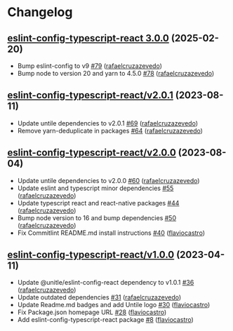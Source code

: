 # Changelog

## [eslint-config-typescript-react 3.0.0](https://github.com/untile/js-configs/releases/tag/eslint-config-typescript-react/3.0.0) (2025-02-20)
- Bump eslint-config to v9 [\#79](https://github.com/untile/js-configs/pull/79) ([rafaelcruzazevedo](https://github.com/rafaelcruzazevedo))
- Bump node to version 20 and yarn to 4.5.0 [\#78](https://github.com/untile/js-configs/pull/78) ([rafaelcruzazevedo](https://github.com/rafaelcruzazevedo))

## [eslint-config-typescript-react/v2.0.1](https://github.com/untile/js-configs/releases/tag/eslint-config-typescript-react/v2.0.1) (2023-08-11)
- Update untile dependencies to v2.0.1 [\#69](https://github.com/untile/js-configs/pull/69) ([rafaelcruzazevedo](https://github.com/rafaelcruzazevedo))
- Remove yarn-deduplicate in packages [\#64](https://github.com/untile/js-configs/pull/64) ([rafaelcruzazevedo](https://github.com/rafaelcruzazevedo))

## [eslint-config-typescript-react/v2.0.0](https://github.com/untile/js-configs/releases/tag/eslint-config-typescript-react/v2.0.0) (2023-08-04)
- Update untile dependencies to v2.0.0 [\#60](https://github.com/untile/js-configs/pull/60) ([rafaelcruzazevedo](https://github.com/rafaelcruzazevedo))
- Update eslint and typescript minor dependencies [\#55](https://github.com/untile/js-configs/pull/55) ([rafaelcruzazevedo](https://github.com/rafaelcruzazevedo))
- Update typescript react and react-native packages [\#44](https://github.com/untile/js-configs/pull/44) ([rafaelcruzazevedo](https://github.com/rafaelcruzazevedo))
- Bump node version to 16 and bump dependencies [\#50](https://github.com/untile/js-configs/pull/50) ([rafaelcruzazevedo](https://github.com/rafaelcruzazevedo))
- Fix Commitlint README.md install instructions [\#40](https://github.com/untile/js-configs/pull/40) ([flaviocastro](https://github.com/flaviocastro))

## [eslint-config-typescript-react/v1.0.0](https://github.com/untile/js-configs/releases/tag/eslint-config-typescript-react/v1.0.0) (2023-04-11)
- Update @unitle/eslint-config-react dependency to v1.0.1 [\#36](https://github.com/untile/js-configs/pull/36) ([rafaelcruzazevedo](https://github.com/rafaelcruzazevedo))
- Update outdated dependencies [\#31](https://github.com/untile/js-configs/pull/31) ([rafaelcruzazevedo](https://github.com/rafaelcruzazevedo))
- Update Readme.md badges and add Untile logo [\#30](https://github.com/untile/js-configs/pull/30) ([flaviocastro](https://github.com/flaviocastro))
- Fix Package.json homepage URL [\#28](https://github.com/untile/js-configs/pull/28) ([flaviocastro](https://github.com/flaviocastro))
- Add eslint-config-typescript-react package [\#8](https://github.com/untile/js-configs/pull/8) ([flaviocastro](https://github.com/flaviocastro))
